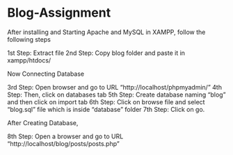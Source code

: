 # Blog-Assignment
After installing and Starting Apache and MySQL in XAMPP, follow the following steps

1st Step: Extract file
2nd Step: Copy blog folder and paste it in xampp/htdocs/

Now Connecting Database

3rd Step: Open browser and go to URL “http://localhost/phpmyadmin/”
4th Step: Then, click on databases tab
5th Step: Create database naming “blog” and then click on import tab
6th Step: Click on browse file and select “blog.sql” file which is inside “database” folder
7th Step: Click on go.

After Creating Database,

8th Step: Open a browser and go to URL “http://localhost/blog/posts/posts.php”

